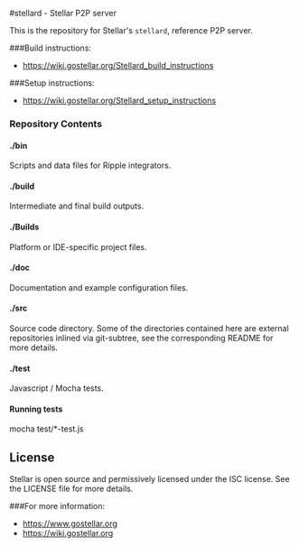 #stellard - Stellar P2P server

This is the repository for Stellar's `stellard`, reference P2P server.

###Build instructions:
* https://wiki.gostellar.org/Stellard_build_instructions

###Setup instructions:
* https://wiki.gostellar.org/Stellard_setup_instructions

### Repository Contents

#### ./bin
Scripts and data files for Ripple integrators.

#### ./build
Intermediate and final build outputs.

#### ./Builds
Platform or IDE-specific project files.

#### ./doc
Documentation and example configuration files.

#### ./src
Source code directory. Some of the directories contained here are
external repositories inlined via git-subtree, see the corresponding
README for more details.

#### ./test
Javascript / Mocha tests.

#### Running tests
mocha test/*-test.js

## License
Stellar is open source and permissively licensed under the ISC license. See the
LICENSE file for more details.

###For more information:
* https://www.gostellar.org
* https://wiki.gostellar.org
